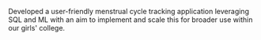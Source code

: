 Developed a user-friendly menstrual cycle tracking application leveraging SQL and ML with an aim to implement and scale this for broader use within our girls' college. 
